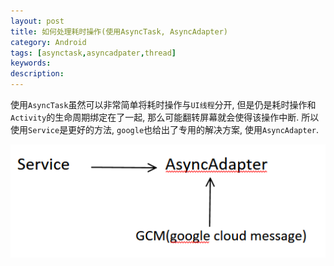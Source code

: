 ```yaml
---
layout: post
title: 如何处理耗时操作(使用AsyncTask, AsyncAdapter)
category: Android
tags: [asynctask,asyncadpater,thread]
keywords:
description:
---
```


使用`AsyncTask`虽然可以非常简单将耗时操作与`UI线程`分开, 但是仍是耗时操作和`Activity`的生命周期绑定在了一起, 那么可能翻转屏幕就会使得该操作中断. 所以使用`Service`是更好的方法, `google`也给出了专用的解决方案, 使用`AsyncAdapter`.


![](assets/img/posts/async_1.png)